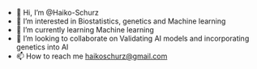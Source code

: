 - 👋 Hi, I’m @Haiko-Schurz
- 👀 I’m interested in Biostatistics, genetics and Machine learning
- 🌱 I’m currently learning Machine learning 
- 💞️ I’m looking to collaborate on Validating AI models and incorporating genetics into AI
- 📫 How to reach me haikoschurz@gmail.com

<!---
Haiko-Schurz/Haiko-Schurz is a ✨ special ✨ repository because its `README.md` (this file) appears on your GitHub profile.
You can click the Preview link to take a look at your changes.
--->
